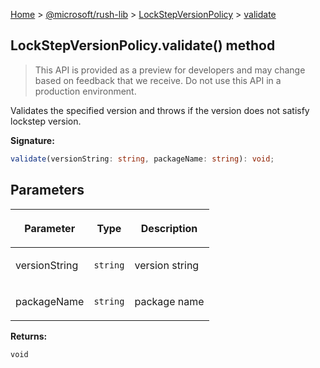 [Home](./index) &gt; [@microsoft/rush-lib](./rush-lib.md) &gt; [LockStepVersionPolicy](./rush-lib.lockstepversionpolicy.md) &gt; [validate](./rush-lib.lockstepversionpolicy.validate.md)

## LockStepVersionPolicy.validate() method

> This API is provided as a preview for developers and may change based on feedback that we receive. Do not use this API in a production environment.
> 

Validates the specified version and throws if the version does not satisfy lockstep version.

<b>Signature:</b>

```typescript
validate(versionString: string, packageName: string): void;
```

## Parameters

|  <p>Parameter</p> | <p>Type</p> | <p>Description</p> |
|  --- | --- | --- |
|  <p>versionString</p> | <p>`string`</p> | <p>version string</p> |
|  <p>packageName</p> | <p>`string`</p> | <p>package name</p> |

<b>Returns:</b>

`void`

